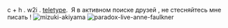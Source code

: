 c + h . w2i . [teletype](https://teletype.in/@shinon/f4TwJa20RIR). 
Я в активном поиске друзей , не стесняйтесь мне писать ! 
![mizuki-akiyama](https://github.com/user-attachments/assets/c4479b72-d589-4037-b81e-d65aceb44013)
![paradox-live-anne-faulkner](https://github.com/user-attachments/assets/1c764520-3b49-4707-81ca-0fa4a01bfb80)




